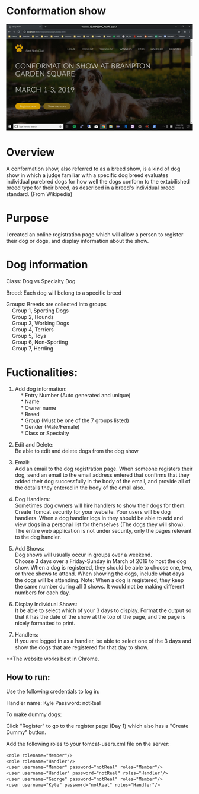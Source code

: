 # Conformation show

![dogshow](dogshow.gif)


# Overview

A conformation show, also referred to as a breed show, is a kind of dog show in which a judge familiar with a specific dog breed evaluates individual purebred dogs for how well the dogs conform to the extabilished breed type for their breed, as described in a breed's individual breed standard. (From Wikipedia)

# Purpose

I created an online registration page which will allow a person to register their dog or dogs, and display information about the show.

# Dog information

Class: Dog vs Specialty Dog

Breed: Each dog will belong to a specific breed

Groups: Breeds are collected into groups  
&nbsp; &nbsp; Group 1, Sporting Dogs <br />
&nbsp; &nbsp; Group 2, Hounds <br />
&nbsp; &nbsp; Group 3, Working Dogs <br />
&nbsp; &nbsp; Group 4, Terriers <br />
&nbsp; &nbsp; Group 5, Toys <br />
&nbsp; &nbsp; Group 6, Non-Sporting  <br />
&nbsp; &nbsp; Group 7, Herding <br />

# Fuctionalities:

1. Add dog information:  
&nbsp; &nbsp; * Entry Number (Auto generated and unique) <br />
&nbsp; &nbsp; * Name <br />
&nbsp; &nbsp; * Owner name <br />
&nbsp; &nbsp; * Breed <br />
&nbsp; &nbsp; * Group (Must be one of the 7 groups listed) <br />
&nbsp; &nbsp; * Gender (Male/Female) <br />
&nbsp; &nbsp; * Class or Specialty <br />

2.  Edit and Delete:  
    Be able to edit and delete dogs from the dog show

3. Email:  
    Add an email to the dog registration page.  When someone registers their dog, send an email to the email address entered that confirms that they added their dog successfully in the body of the email, and provide all of the details they entered in the body of the email also.

4. Dog Handlers:  
    Sometimes dog owners will hire handlers to show their dogs for them.  Create Tomcat security for your website.  Your users will be dog handlers.  When a dog handler logs in they should be able to add and view dogs in a personal list for themselves (The dogs they will show).   The entire web application is not under security, only the pages relevant to the dog handler.

5. Add Shows:  
    Dog shows will usually occur in groups over a weekend.  
    Choose 3 days over a Friday-Sunday in March of 2019 to host the dog show.  When a dog is registered, they should be able to choose one, two, or three shows to attend.  When showing the dogs, include what days the dogs will be attending.  Note:  When a dog is registered, they keep the same number during all 3 shows.  It would not be making different numbers for each day.

6. Display Individual Shows:  
    It be able to select which of your 3 days to display.  Format the output so that it has the date of the show at the top of the page, and the page is nicely formatted to print.

7. Handlers:  
    If you are logged in as a handler, be able to select one of the 3 days and show the dogs that are registered for that day to show.


**The website works best in Chrome.
## How to run:  
Use the following credentials to log in:  

Handler name: Kyle
Password: notReal

To make dummy dogs:
 
Click "Register" to go to the register page (Day 1) which also has a "Create Dummy" button.

Add the following roles to your tomcat-users.xml file on the server:

	<role rolename="Member"/>
	<role rolename="Handler"/>
	<user username="Member" password="notReal" roles="Member"/>
	<user username="Handler" password="notReal" roles="Handler"/>
	<user username="George" password="notReal" roles="Member"/>
	<user username="Kyle" password="notReal" roles="Handler"/>

